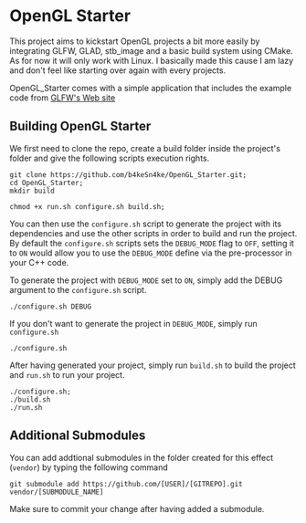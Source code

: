 # OpenGL Starter

This project aims to kickstart OpenGL projects a bit more easily by integrating GLFW, GLAD, stb_image and a basic build system using CMake. As for now it will only work with Linux. 
I basically made this cause I am lazy and don't feel like starting over again with every projects.

OpenGL_Starter comes with a simple application that includes the example code from [GLFW's Web site](https://www.glfw.org/documentation.html) 

## Building OpenGL Starter

We first need to clone the repo, create a build folder inside the project's folder and give the following scripts execution rights. 
```
git clone https://github.com/b4keSn4ke/OpenGL_Starter.git;
cd OpenGL_Starter;
mkdir build

chmod +x run.sh configure.sh build.sh;
```

You can then use the `configure.sh` script to generate the project with its dependencies and use the other scripts in order to build and run the project.
By default the `configure.sh` scripts sets the `DEBUG_MODE` flag to `OFF`, setting it to `ON` would allow you to use the `DEBUG_MODE` define via the pre-processor in your C++ code.

To generate the project with `DEBUG_MODE` set to `ON`, simply add the DEBUG argument to the `configure.sh` script.

```
./configure.sh DEBUG
```

If you don't want to generate the project in `DEBUG_MODE`, simply run `configure.sh`
```
./configure.sh
```

After having generated your project, simply run `build.sh` to build the project and `run.sh` to run your project.

```
./configure.sh;
./build.sh
./run.sh
```

## Additional Submodules

You can add addtional submodules in the folder created for this effect (`vendor`) by typing the following command

```
git submodule add https://github.com/[USER]/[GITREPO].git vendor/[SUBMODULE_NAME]
```

Make sure to commit your change after having added a submodule.



